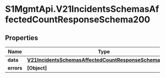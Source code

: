 # S1MgmtApi.V21IncidentsSchemasAffectedCountResponseSchema200

## Properties
Name | Type | Description | Notes
------------ | ------------- | ------------- | -------------
**data** | [**V21IncidentsSchemasAffectedCountResponseSchema200Data**](V21IncidentsSchemasAffectedCountResponseSchema200Data.md) |  | [optional] 
**errors** | **[Object]** | Errors | [optional] 


